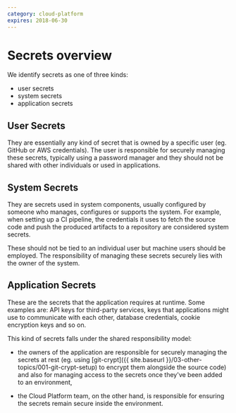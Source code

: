 ```yaml
---
category: cloud-platform
expires: 2018-06-30
---
```

# Secrets overview

We identify secrets as one of three kinds:
- user secrets
- system secrets
- application secrets

## User Secrets

They are essentially any kind of secret that is owned by a specific user (eg. GitHub or AWS credentials). The user is responsible for securely managing these secrets, typically using a password manager and they should not be shared with other individuals or used in applications.

## System Secrets

They are secrets used in system components, usually configured by someone who manages, configures or supports the system. For example, when setting up a CI pipeline, the credentials it uses to fetch the source code and push the produced artifacts to a repository are considered system secrets.

These should not be tied to an individual user but machine users should be employed. The responsibility of managing these secrets securely lies with the owner of the system.

## Application Secrets

These are the secrets that the application requires at runtime. Some examples are: API keys for third-party services, keys that applications might use to communicate with each other, database credentials, cookie encryption keys and so on.

This kind of secrets falls under the shared responsibility model:

- the owners of the application are responsible for securely managing the secrets at rest (eg. using [git-crypt]({{ site.baseurl }}/03-other-topics/001-git-crypt-setup) to encrypt them alongside the source code) and also for managing access to the secrets once they've been added to an environment,

- the Cloud Platform team, on the other hand, is responsible for ensuring the secrets remain secure inside the environment.

